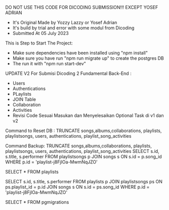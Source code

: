 DO NOT USE THIS CODE FOR DICODING SUBMISSION!!! EXCEPT YOSEF ADRIAN

- It's Original Made by Yozzy Lazzy or Yosef Adrian
- It's build by trial and error with some modul from Dicoding
- Submitted At 05 July 2023

This is Step to Start The Project:

- Make sure dependencies have been installed using "npm install"
- Make sure you have run "npm run migrate up" to create the postgres DB
- The run it with "npm run start-dev"

UPDATE V2 For Submisi Dicoding 2 Fundamental Back-End :

- Users
- Authentications
- PLaylists
- JOIN Table
- Collaboration
- Activities
- Revisi Code Sesuai Masukan dan Menyelesaikan Optional Task di v1 dan v2

Command to Reset DB :
TRUNCATE songs,albums,collaborations, playlists, playlistsongs, users, authentications, playlist_song_activities

Command Backup:
TRUNCATE songs,albums,collaborations, playlists, playlistsongs, users, authentications, playlist_song_activities
SELECT s.id, s.title, s.performer FROM playlistsongs p
      JOIN songs s ON s.id = p.song_id WHERE p.id = 'playlist-j8FjIOa-MwmNqJZO'

SELECT * FROM playlists

SELECT s.id, s.title, s.performer FROM playlists p
      JOIN playlistsongs ps ON ps.playlist_id = p.id
      JOIN songs s ON s.id = ps.song_id
      WHERE p.id = 'playlist-j8FjIOa-MwmNqJZO'

SELECT * FROM pgmigrations
